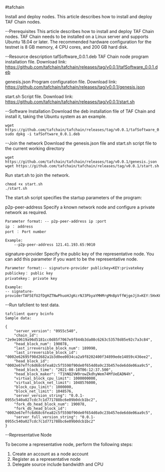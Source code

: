 #tafchain

Install and deploy nodes.
This article describes how to install and deploy TAF Chain nodes.

--Prerequisites
This article describes how to install and deploy TAF Chain nodes. TAF Chain needs to be installed on a Linux server and supports Ubuntu 18.04 or later.
The recommended hardware configuration for the testnet is 8 GB memory, 4 CPU cores, and 200 GB hard disk.

--Resource description
tafSoftware_0.0.1.deb TAF Chain node program installation file. Download link: https://github.com/tafchain/tafchain/releases/tag/v0.0.1/tafSoftware_0.0.1.deb

genesis.json Program configuration file. Download link: https://github.com/tafchain/tafchain/releases/tag/v0.0.1/genesis.json

start.sh Script file. Download link: https://github.com/tafchain/tafchain/releases/tag/v0.0.1/start.sh

--Software Installation
Download the deb installation file of TAF Chain and install it, taking the Ubuntu system as an example.

    wget https://github.com/tafchain/tafchain/releases/tag/v0.0.1/tafSoftware_0.0.1.deb
    sudo dpkg -i tafSoftware_0.0.1.deb
    

--Join the network
Download the genesis.json file and start.sh script file to the current working directory

    wget https://github.com/tafchain/tafchain/releases/tag/v0.0.1/genesis.json 
    wget https://github.com/tafchain/tafchain/releases/tag/v0.0.1/start.sh

Run start.sh to join the network.

    chmod +x start.sh
    ./start.sh
    
The start.sh script specifies the startup parameters of the program:

p2p-peer-address
Specify a known network node and configure a private network as required.

    Parameter format: -- p2p-peer-address ip :port
    ip ： address
    port ： Port number

    Example:
        --p2p-peer-address 121.41.193.65:9010

signature-provider
Specify the public key of the representative node. You can add this parameter if you want to be the representative node.

    Parameter format:-- signature-provider publickey=KEY:privatekey
    publickey： public key
    privatekey： private key

    Example:
    -- signature-providerTAF5EfU2fDgHZTNwPhuoHJgKcrNJ3PbyaYMHMrgMnBpVffWjgeJjX=KEY:5HxK6mfoNr1pbnbYs1AmsKjavJQaoxiNVUdeJD6ZPFZkQvGcZVM

--Run tafclient to test data.

    tafclient query bcinfo
    Sample data:

    {  
        "server_version": "0955c540",  
        "chain_id": "2e9e10619a96d5181cc0d85f7067e9f844b3da08c6263c53578d85e92c7a3c84",  
        "head_block_num": 190078,  
        "last_irreversible_block_num": 189990,  
        "last_irreversible_block_id": "0002e62695f98d2682a1b3d0ee0034ca2a9f8202400f34899ede14059c436ee2",  
        "head_block_id": "0002e67effc6d68c6fea82c5f5598f90de0f654d0a9c23b457ede6dde06aa9c5",  
        "head_block_time": "2021-08-18T06:12:37.500",  
        "head_block_maker": "T1hNQ2VW9rowZkdhyWem74MfUeEADN4h",  
        "virtual_block_cpu_limit": 1000000000,  
        "virtual_block_net_limit": 1048576000,  
        "block_cpu_limit": 1000000,  
        "block_net_limit": 1048576,  
        "server_version_string": "0.0.1-0955c540a027cdc7c1d771788bc6e09b0dcb1bc2",  
        "fork_db_head_block_num": 190078,  
        "fork_db_head_block_id": "0002e67effc6d68c6fea82c5f5598f90de0f654d0a9c23b457ede6dde06aa9c5",  
        "server_full_version_string": "0.0.1-0955c540a027cdc7c1d771788bc6e09b0dcb1bc2"  
    }

--Representative Node

To become a representative node, perform the following steps:

1. Create an account as a node account
2. Register as a representative node
3. Delegate source include bandwidth and CPU

